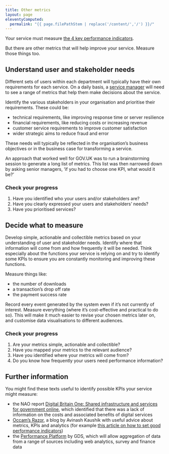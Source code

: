 ```yaml
---
title: Other metrics
layout: page
eleventyComputed:
  permalink: "{{ page.filePathStem | replace('/content/','/') }}/"
---
```


Your service must measure [the 4 key performance indicators](/version-1/guides/measurement/).

But there are other metrics that will help improve your service. Measure those things too.

## Understand user and stakeholder needs

Different sets of users within each department will typically have their own requirements for each service. On a daily basis, a [service manager](/version-1/guides/service-manager/) will need to see a range of metrics that help them make decisions about the service.

Identify the various stakeholders in your organisation and prioritise their requirements. These could be:

- technical requirements, like improving response time or server resilience
- financial requirements, like reducing costs or increasing revenue
- customer service requirements to improve customer satisfaction
- wider strategic aims to reduce fraud and error

These needs will typically be reflected in the organisation’s business objectives or in the business case for transforming a service.

An approach that worked well for GOV.UK was to run a brainstorming session to generate a long list of metrics. This list was then narrowed down by asking senior managers, ‘if you had to choose one KPI, what would it be?’

### Check your progress

1.  Have you identified who your users and/or stakeholders are?
2.  Have you clearly expressed your users and stakeholders’ needs?
3.  Have you prioritised services?

## Decide what to measure

Develop simple, actionable and collectible metrics based on your understanding of user and stakeholder needs. Identify where that information will come from and how frequently it will be needed. Think especially about the functions your service is relying on and try to identify some KPIs to ensure you are constantly monitoring and improving these functions.

Measure things like:

- the number of downloads
- a transaction’s drop off rate
- the payment success rate

Record every event generated by the system even if it’s not currently of interest. Measure everything (where it’s cost-effective and practical to do so). This will make it much easier to revise your chosen metrics later on, and customise data visualisations to different audiences.

### Check your progress

1.  Are your metrics simple, actionable and collectible?
2.  Have you mapped your metrics to the relevant audience?
3.  Have you identified where your metrics will come from?
4.  Do you know how frequently your users need performance information?

## Further information

You might find these texts useful to identify possible KPIs your service might measure:

- the NAO report [Digital Britain One: Shared infrastructure and services for government online](https://web.archive.org/web/20151012003935/http://www.nao.org.uk/report/digital-britain-one-shared-infrastructure-and-services-for-government-online/), which identified that there was a lack of information on the costs and associated benefits of digital services
- [Occam’s Razor](http://www.kaushik.net/avinash/), a blog by Avinash Kaushik with useful advice about metrics, KPIs and analytics (for example [this article on how to set good performance indicators](ttp://www.kaushik.net/avinash/rules-choosing-web-analytics-key-performance-indicators/))
- the [Performance Platform](https://web.archive.org/web/20151012003935/https://www.gov.uk/performance) by GDS, which will allow aggregation of data from a range of sources including web analytics, survey and finance data
